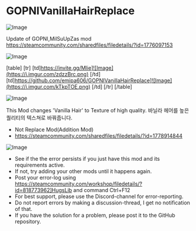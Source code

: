 # GOPNIVanillaHairReplace

![Image](https://i.imgur.com/WAEzk68.png)

Update of GOPNI,MilSuUpZas mod
https://steamcommunity.com/sharedfiles/filedetails/?id=1776097153

![Image](https://i.imgur.com/7Gzt3Rg.png)


[table]
	[tr]
		[td]https://invite.gg/Mlie]![Image](https://i.imgur.com/zdzzBrc.png)
[/td]
		[td]https://github.com/emipa606/GOPNIVanillaHairReplace]![Image](https://i.imgur.com/kTkpTOE.png)
[/td]
	[/tr]
[/table]
	
![Image](https://i.imgur.com/NOW7jU1.png)


This Mod changes 'Vanilla Hair' to Texture of high quality.
 바닐라 헤어를 높은 퀄리티의 텍스쳐로 바꿔줍니다.
 
 - Not Replace Mod(Addition Mod)
 - https://steamcommunity.com/sharedfiles/filedetails/?id=1778914844


![Image](https://i.imgur.com/Rs6T6cr.png)



-  See if the the error persists if you just have this mod and its requirements active.
-  If not, try adding your other mods until it happens again.
-  Post your error-log using https://steamcommunity.com/workshop/filedetails/?id=818773962]HugsLib and command Ctrl+F12
-  For best support, please use the Discord-channel for error-reporting.
-  Do not report errors by making a discussion-thread, I get no notification of that.
-  If you have the solution for a problem, please post it to the GitHub repository.



